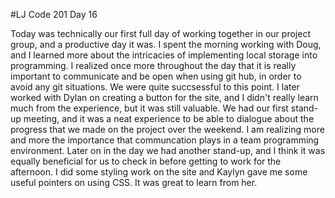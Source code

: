 #LJ Code 201 Day 16

Today was technically our first full day of working together in our project group, and a productive day it was. I spent the morning working with Doug, and I learned more about the intricacies of implementing local storage into programming. I realized once more throughout the day that it is really important to communicate and be open when using git hub, in order to avoid any git situations. We were quite succsessful to this point. I later worked with Dylan on creating a button for the site, and I didn't really learn much from the experience, but it was still valuable. We had our first stand-up meeting, and it was a neat experience to be able to dialogue about the progress that we made on the project over the weekend. I am realizing more and more the importance that communcation plays in a team programming environment. Later on in the day we had another stand-up, and I think it was equally beneficial for us to check in before getting to work for the afternoon. I did some styling work on the site and Kaylyn gave me some useful pointers on using CSS. It was great to learn from her.  